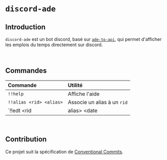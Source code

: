 # `discord-ade`

## Introduction

`discord-ade` est un bot discord, basé sur [`ade-to-api`](https://github.com/derentho/ade-to-api), qui permet d'afficher les emplois du temps directement sur discord.

<br>

## Commandes

Commande | Utilité
:------- | :------
`!!help` | Affiche l'aide
`!!alias <rid> <alias>` | Associe un alias à un `rid`
`!!edt <rid|alias> <date|offset>` | Affiche l'emploi du temps de la ressource à la date donné. Le deuxième argument est soit une date (parsable en javascript), soit un décalage par rapport à la date actuelle.

<br>

## Contribution

Ce projet suit la spécification de [Conventional Commits](https://www.conventionalcommits.org/fr/v1.0.0/).
